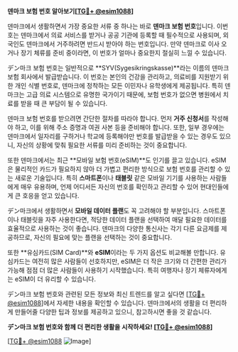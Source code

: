 **덴마크 보험 번호 알아보기[[TG💪+ @esim1088](https://t.me/s/esim1088)]**

덴마크에서 생활하면서 가장 중요한 서류 중 하나는 바로 **덴마크 보험 번호**입니다. 이번호는 덴마크에서 의료 서비스를 받거나 공공 기관에 등록할 때 필수적으로 사용되며, 외국인도 덴마크에서 거주하려면 반드시 받아야 하는 번호입니다. 만약 덴마크로 이사 오거나 장기 체류를 준비 중이라면, 이 번호가 얼마나 중요한지 절실히 느낄 수 있습니다.

デン마크 보험 번호는 일반적으로 **SYV(Sygesikringskasse)**라는 이름의 덴마크 보험 회사에서 발급받습니다. 이 번호는 본인의 건강을 관리하고, 의료비를 지원받기 위한 개인 식별 번호로, 덴마크에 정착하는 모든 이민자나 유학생에게 제공됩니다. 특히 덴마크는 고급 의료 시스템으로 유명한 국가이기 때문에, 보험 번호가 없으면 병원에서 치료를 받을 때 큰 부담이 될 수 있습니다.

덴마크 보험 번호를 받으려면 간단한 절차를 따라야 합니다. 먼저 **거주 신청서**를 작성해야 하고, 이를 위해 주소 증명과 여권 사본 등을 준비해야 합니다. 또한, 일부 경우에는 덴마크에서 일자리를 구하거나 학교에 등록해야만 번호를 발급받을 수 있는 경우도 있으니, 자신의 상황에 맞춰 필요한 서류를 미리 준비하는 것이 중요합니다.

또한 덴마크에서는 최근 **모바일 보험 번호(eSIM)**도 인기를 끌고 있습니다. eSIM은 물리적인 카드가 필요하지 않아 더 가볍고 편리한 방식으로 보험 번호를 관리할 수 있는 새로운 기술입니다. 특히 **스마트폰**이나 **태블릿** 같은 모바일 기기를 사용하는 사람들에게 매우 유용하며, 언제 어디서든 자신의 번호를 확인하고 관리할 수 있어 현대인들에게 큰 호응을 얻고 있습니다.

デン마크에서 생활하면서 **모바일 데이터 플랜**도 꼭 고려해야 할 부분입니다. 스마트폰이나 태블릿을 자주 사용한다면, 적당한 데이터 플랜을 선택하여 매달 필요한 데이터를 효율적으로 사용하는 것이 좋습니다. 덴마크의 다양한 통신사는 각기 다른 요금제를 제공하므로, 자신의 필요에 맞는 플랜을 선택하는 것이 중요합니다.

또한 **유심카드(SIM Card)**와 **eSIM**이라는 두 가지 옵션도 비교해볼 만합니다. 유심카드는 여전히 많은 사람들이 선호하지만, eSIM은 더 작은 크기와 더 간편한 관리가 가능해 점점 더 많은 사람들이 사용하기 시작했습니다. 특히 여행자나 장기 체류자에게는 eSIM이 더 유리할 수 있습니다.

デン마크 보험 번호와 관련된 모든 정보와 최신 트렌드를 알고 싶다면 [[TG💪+ @esim1088](https://t.me/s/esim1088)]에서 자세한 내용을 확인할 수 있습니다. 덴마크에서의 생활을 더 편리하게 만들어줄 다양한 팁과 정보를 제공하고 있으니, 참고하시면 좋을 것 같습니다.

**デン마크 보험 번호와 함께 더 편리한 생활을 시작하세요! [[TG💪+ @esim1088](https://t.me/s/esim1088)]**

[[TG💪+ @esim1088](https://t.me/s/esim1088) ![Image](https://i.postimg.cc/Y0z9fWf4/image.png)]